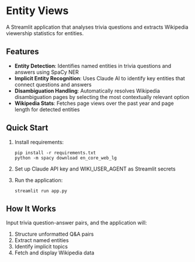 # Entity Views

A Streamlit application that analyses trivia questions and extracts Wikipedia viewership statistics for entities.

## Features

- **Entity Detection**: Identifies named entities in trivia questions and answers using SpaCy NER
- **Implicit Entity Recognition**: Uses Claude AI to identify key entities that connect questions and answers
- **Disambiguation Handling**: Automatically resolves Wikipedia disambiguation pages by selecting the most contextually relevant option
- **Wikipedia Stats**: Fetches page views over the past year and page length for detected entities

## Quick Start

1. Install requirements:
   ```
   pip install -r requirements.txt
   python -m spacy download en_core_web_lg
   ```

2. Set up Claude API key and WIKI_USER_AGENT as Streamlit secrets

3. Run the application:
   ```
   streamlit run app.py
   ```

## How It Works

Input trivia question-answer pairs, and the application will:
1. Structure unformatted Q&A pairs
2. Extract named entities
3. Identify implicit topics
4. Fetch and display Wikipedia data

